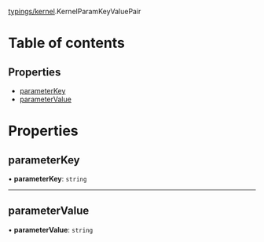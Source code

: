 [typings/kernel](../modules/typings_kernel.md).KernelParamKeyValuePair

# Table of contents

## Properties

- [parameterKey](typings_kernel.KernelParamKeyValuePair.md#parameterkey)
- [parameterValue](typings_kernel.KernelParamKeyValuePair.md#parametervalue)

# Properties

## parameterKey

• **parameterKey**: `string`

___

## parameterValue

• **parameterValue**: `string`
